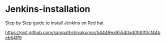 # Jenkins-installation
Step by Step guide to install Jenkins on Red hat

https://gist.github.com/sampathshivakumar/54449ea95540ad0fd0f0cf44beb54ff9
